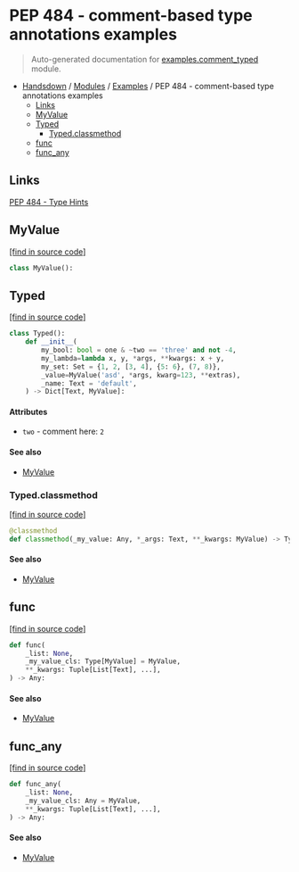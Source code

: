 # PEP 484 - comment-based type annotations examples

> Auto-generated documentation for [examples.comment_typed](https://github.com/vemel/handsdown/blob/master/examples/comment_typed.py) module.

- [Handsdown](../README.md#-handsdown---python-documentation-generator) / [Modules](../MODULES.md#modules) / [Examples](index.md#examples) / PEP 484 - comment-based type annotations examples
    - [Links](#links)
    - [MyValue](#myvalue)
    - [Typed](#typed)
        - [Typed.classmethod](#typedclassmethod)
    - [func](#func)
    - [func_any](#func_any)

## Links

[PEP 484 - Type Hints](https://www.python.org/dev/peps/pep-0484/)

## MyValue

[[find in source code]](https://github.com/vemel/handsdown/blob/master/examples/comment_typed.py#L12)

```python
class MyValue():
```

## Typed

[[find in source code]](https://github.com/vemel/handsdown/blob/master/examples/comment_typed.py#L16)

```python
class Typed():
    def __init__(
        my_bool: bool = one & ~two == 'three' and not -4,
        my_lambda=lambda x, y, *args, **kwargs: x + y,
        my_set: Set = {1, 2, [3, 4], {5: 6}, (7, 8)},
        _value=MyValue('asd', *args, kwarg=123, **extras),
        _name: Text = 'default',
    ) -> Dict[Text, MyValue]:
```

#### Attributes

- `two` - comment here: `2`

#### See also

- [MyValue](#myvalue)

### Typed.classmethod

[[find in source code]](https://github.com/vemel/handsdown/blob/master/examples/comment_typed.py#L37)

```python
@classmethod
def classmethod(_my_value: Any, *_args: Text, **_kwargs: MyValue) -> Typed:
```

#### See also

- [MyValue](#myvalue)

## func

[[find in source code]](https://github.com/vemel/handsdown/blob/master/examples/comment_typed.py#L43)

```python
def func(
    _list: None,
    _my_value_cls: Type[MyValue] = MyValue,
    **_kwargs: Tuple[List[Text], ...],
) -> Any:
```

#### See also

- [MyValue](#myvalue)

## func_any

[[find in source code]](https://github.com/vemel/handsdown/blob/master/examples/comment_typed.py#L48)

```python
def func_any(
    _list: None,
    _my_value_cls: Any = MyValue,
    **_kwargs: Tuple[List[Text], ...],
) -> Any:
```

#### See also

- [MyValue](#myvalue)
